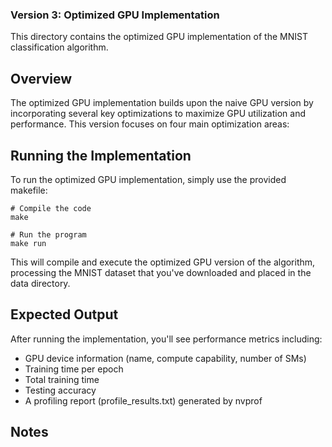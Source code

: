 ### Version 3: Optimized GPU Implementation

This directory contains the optimized GPU implementation of the MNIST classification algorithm.

## Overview

The optimized GPU implementation builds upon the naive GPU version by incorporating several key optimizations to maximize GPU utilization and performance. This version focuses on four main optimization areas:



## Running the Implementation

To run the optimized GPU implementation, simply use the provided makefile:

```shellscript
# Compile the code
make

# Run the program
make run
```

This will compile and execute the optimized GPU version of the algorithm, processing the MNIST dataset that you've downloaded and placed in the data directory.

## Expected Output

After running the implementation, you'll see performance metrics including:

- GPU device information (name, compute capability, number of SMs)
- Training time per epoch
- Total training time
- Testing accuracy
- A profiling report (profile_results.txt) generated by nvprof


## Notes
